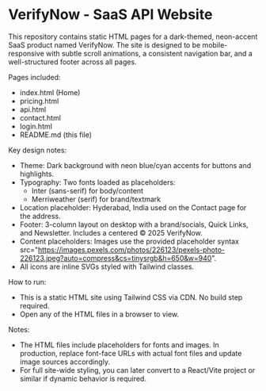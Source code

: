 # VerifyNow - SaaS API Website

This repository contains static HTML pages for a dark-themed, neon-accent SaaS product named VerifyNow. The site is designed to be mobile-responsive with subtle scroll animations, a consistent navigation bar, and a well-structured footer across all pages.

Pages included:
- index.html (Home)
- pricing.html
- api.html
- contact.html
- login.html
- README.md (this file)

Key design notes:
- Theme: Dark background with neon blue/cyan accents for buttons and highlights.
- Typography: Two fonts loaded as placeholders:
  - Inter (sans-serif) for body/content
  - Merriweather (serif) for brand/textmark
- Location placeholder: Hyderabad, India used on the Contact page for the address.
- Footer: 3-column layout on desktop with a brand/socials, Quick Links, and Newsletter. Includes a centered © 2025 VerifyNow.
- Content placeholders: Images use the provided placeholder syntax src="https://images.pexels.com/photos/226123/pexels-photo-226123.jpeg?auto=compress&cs=tinysrgb&h=650&w=940".
- All icons are inline SVGs styled with Tailwind classes.

How to run:
- This is a static HTML site using Tailwind CSS via CDN. No build step required.
- Open any of the HTML files in a browser to view.

Notes:
- The HTML files include placeholders for fonts and images. In production, replace font-face URLs with actual font files and update image sources accordingly.
- For full site-wide styling, you can later convert to a React/Vite project or similar if dynamic behavior is required.